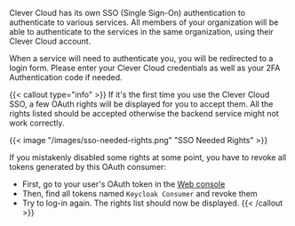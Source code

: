 Clever Cloud has its own SSO (Single Sign-On) authentication to authenticate to various services. All members of your organization will be able to authenticate
to the services in the same organization, using their Clever Cloud account.

When a service will need to authenticate you, you will be redirected to a login form. Please enter your Clever Cloud
credentials as well as your 2FA Authentication code if needed.

{{< callout type="info" >}}
  If it's the first time you use the Clever Cloud SSO, a few OAuth rights will be displayed for you to accept them. All the rights
  listed should be accepted otherwise the backend service might not work correctly.

  {{< image "/images/sso-needed-rights.png" "SSO Needed Rights" >}}

  If you mistakenly disabled some rights at some point, you have to revoke all tokens generated by this OAuth consumer:
  - First, go to your user's OAuth token in the [Web console](https://console.clever-cloud.com/users/me/tokens)
  - Then, find all tokens named `Keycloak Consumer` and revoke them
  - Try to log-in again. The rights list should now be displayed.
{{< /callout >}}